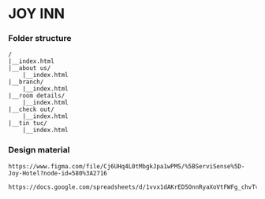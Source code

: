 # JOY INN
### Folder structure
```
/
|__index.html
|__about us/
    |__index.html
|__branch/
    |__index.html
|__room details/
    |__index.html
|__check out/
    |__index.html
|__tin tuc/
    |__index.html
```
### Design material
```
https://www.figma.com/file/Cj6UHq4L0tMbgkJpa1wPMS/%5BServiSense%5D-Joy-Hotel?node-id=580%3A2716
```
```
https://docs.google.com/spreadsheets/d/1vvx1dAKrED5OnnRyaXoVtFWFg_chvTv73E3ubWEODFM/edit#gid=0
```
